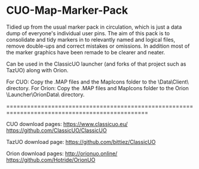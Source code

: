 # CUO-Map-Marker-Pack

Tidied up from the usual marker pack in circulation, which is just a data dump of everyone's individual user pins. The aim of this pack is to consolidate and tidy markers in to relevantly named and logical files, remove double-ups and correct mistakes or omissions. In addition most of the marker graphics have been remade to be clearer and neater.

Can be used in the ClassicUO launcher (and forks of that project such as TazUO) along with Orion.

For CUO: Copy the .MAP files and the MapIcons folder to the \Data\Client\ directory.
For Orion: Copy the .MAP files and MapIcons folder to the Orion \Launcher\OrionData\ directory.

===============================================================================================

CUO download pages:
https://www.classicuo.eu/
https://github.com/ClassicUO/ClassicUO

TazUO download page:
https://github.com/bittiez/ClassicUO

Orion download pages:
http://orionuo.online/
https://github.com/Hotride/OrionUO
